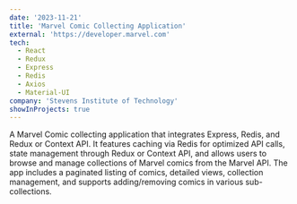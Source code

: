 ```yaml
---
date: '2023-11-21'
title: 'Marvel Comic Collecting Application'
external: 'https://developer.marvel.com'
tech:
  - React
  - Redux
  - Express
  - Redis
  - Axios
  - Material-UI
company: 'Stevens Institute of Technology'
showInProjects: true
---
```


A Marvel Comic collecting application that integrates Express, Redis, and Redux or Context API. It features
caching via Redis for optimized API calls, state management through Redux or Context API, and allows users
to browse and manage collections of Marvel comics from the Marvel API. The app includes a paginated listing
of comics, detailed views, collection management, and supports adding/removing comics in various sub-collections.
